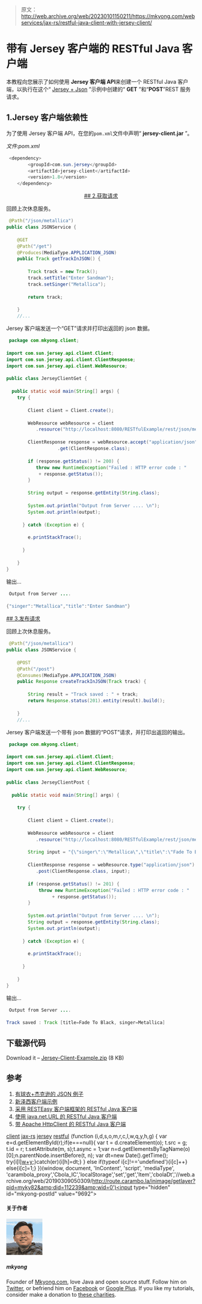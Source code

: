> 原文：<http://web.archive.org/web/20230101150211/https://mkyong.com/webservices/jax-rs/restful-java-client-with-jersey-client/>

# 带有 Jersey 客户端的 RESTful Java 客户端

本教程向您展示了如何使用 **Jersey 客户端 API**来创建一个 RESTful Java 客户端，以执行在这个“ [Jersey + Json](http://web.archive.org/web/20190309050309/http://www.mkyong.com/webservices/jax-rs/json-example-with-jersey-jackson/) ”示例中创建的“ **GET** ”和“**POST**”REST 服务请求。

## 1.Jersey 客户端依赖性

为了使用 Jersey 客户端 API，在您的`pom.xml`文件中声明“ **jersey-client.jar** ”。

*文件:pom.xml*

```java
 <dependency>
		<groupId>com.sun.jersey</groupId>
		<artifactId>jersey-client</artifactId>
		<version>1.8</version>
	</dependency> 
```

 <ins class="adsbygoogle" style="display:block; text-align:center;" data-ad-format="fluid" data-ad-layout="in-article" data-ad-client="ca-pub-2836379775501347" data-ad-slot="6894224149">## 2.获取请求

回顾上次休息服务。

```java
 @Path("/json/metallica")
public class JSONService {

	@GET
	@Path("/get")
	@Produces(MediaType.APPLICATION_JSON)
	public Track getTrackInJSON() {

		Track track = new Track();
		track.setTitle("Enter Sandman");
		track.setSinger("Metallica");

		return track;

	}
	//... 
```

Jersey 客户端发送一个“GET”请求并打印出返回的 json 数据。

```java
 package com.mkyong.client;

import com.sun.jersey.api.client.Client;
import com.sun.jersey.api.client.ClientResponse;
import com.sun.jersey.api.client.WebResource;

public class JerseyClientGet {

  public static void main(String[] args) {
	try {

		Client client = Client.create();

		WebResource webResource = client
		   .resource("http://localhost:8080/RESTfulExample/rest/json/metallica/get");

		ClientResponse response = webResource.accept("application/json")
                   .get(ClientResponse.class);

		if (response.getStatus() != 200) {
		   throw new RuntimeException("Failed : HTTP error code : "
			+ response.getStatus());
		}

		String output = response.getEntity(String.class);

		System.out.println("Output from Server .... \n");
		System.out.println(output);

	  } catch (Exception e) {

		e.printStackTrace();

	  }

	}
} 
```

输出…

```java
 Output from Server .... 

{"singer":"Metallica","title":"Enter Sandman"} 
```

 <ins class="adsbygoogle" style="display:block" data-ad-client="ca-pub-2836379775501347" data-ad-slot="8821506761" data-ad-format="auto" data-ad-region="mkyongregion">## 3.发布请求

回顾上次休息服务。

```java
 @Path("/json/metallica")
public class JSONService {

	@POST
	@Path("/post")
	@Consumes(MediaType.APPLICATION_JSON)
	public Response createTrackInJSON(Track track) {

		String result = "Track saved : " + track;
		return Response.status(201).entity(result).build();

	}
	//... 
```

Jersey 客户端发送一个带有 json 数据的“POST”请求，并打印出返回的输出。

```java
 package com.mkyong.client;

import com.sun.jersey.api.client.Client;
import com.sun.jersey.api.client.ClientResponse;
import com.sun.jersey.api.client.WebResource;

public class JerseyClientPost {

  public static void main(String[] args) {

	try {

		Client client = Client.create();

		WebResource webResource = client
		   .resource("http://localhost:8080/RESTfulExample/rest/json/metallica/post");

		String input = "{\"singer\":\"Metallica\",\"title\":\"Fade To Black\"}";

		ClientResponse response = webResource.type("application/json")
		   .post(ClientResponse.class, input);

		if (response.getStatus() != 201) {
			throw new RuntimeException("Failed : HTTP error code : "
			     + response.getStatus());
		}

		System.out.println("Output from Server .... \n");
		String output = response.getEntity(String.class);
		System.out.println(output);

	  } catch (Exception e) {

		e.printStackTrace();

	  }

	}
} 
```

输出…

```java
 Output from Server .... 

Track saved : Track [title=Fade To Black, singer=Metallica] 
```

## 下载源代码

Download it – [Jersey-Client-Example.zip](http://web.archive.org/web/20190309050309/http://www.mkyong.com/wp-content/uploads/2011/07/Jersey-Client-Example.zip) (8 KB)

## 参考

1.  [有球衣+杰克逊的 JSON 例子](http://web.archive.org/web/20190309050309/http://www.mkyong.com/webservices/jax-rs/json-example-with-jersey-jackson/)
2.  [新泽西客户端示例](http://web.archive.org/web/20190309050309/http://blogs.oracle.com/enterprisetechtips/entry/consuming_restful_web_services_with)
3.  [采用 RESTEasy 客户端框架的 RESTful Java 客户端](http://web.archive.org/web/20190309050309/http://www.mkyong.com/webservices/jax-rs/restful-java-client-with-resteasy-client-framework/)
4.  [使用 java.net.URL 的 RESTful Java 客户端](http://web.archive.org/web/20190309050309/http://www.mkyong.com/webservices/jax-rs/restfull-java-client-with-java-net-url/)
5.  [带 Apache HttpClient 的 RESTful Java 客户端](http://web.archive.org/web/20190309050309/http://www.mkyong.com/webservices/jax-rs/restful-java-client-with-apache-httpclient/)

[client](http://web.archive.org/web/20190309050309/http://www.mkyong.com/tag/client/) [jax-rs](http://web.archive.org/web/20190309050309/http://www.mkyong.com/tag/jax-rs/) [jersey](http://web.archive.org/web/20190309050309/http://www.mkyong.com/tag/jersey/) [restful](http://web.archive.org/web/20190309050309/http://www.mkyong.com/tag/restful/)</ins></ins>![](img/a7101b44eb6f0f352637eef34ec041cb.png) (function (i,d,s,o,m,r,c,l,w,q,y,h,g) { var e=d.getElementById(r);if(e===null){ var t = d.createElement(o); t.src = g; t.id = r; t.setAttribute(m, s);t.async = 1;var n=d.getElementsByTagName(o)[0];n.parentNode.insertBefore(t, n); var dt=new Date().getTime(); try{i[l][w+y](h,i[l][q+y](h)+'&amp;'+dt);}catch(er){i[h]=dt;} } else if(typeof i[c]!=='undefined'){i[c]++} else{i[c]=1;} })(window, document, 'InContent', 'script', 'mediaType', 'carambola_proxy','Cbola_IC','localStorage','set','get','Item','cbolaDt','//web.archive.org/web/20190309050309/http://route.carambo.la/inimage/getlayer?pid=myky82&amp;did=112239&amp;wid=0')<input type="hidden" id="mkyong-postId" value="9692">

#### 关于作者

![author image](img/6b0a198ebec2af483bae960557c5a61a.png)

##### mkyong

Founder of [Mkyong.com](http://web.archive.org/web/20190309050309/http://mkyong.com/), love Java and open source stuff. Follow him on [Twitter](http://web.archive.org/web/20190309050309/https://twitter.com/mkyong), or befriend him on [Facebook](http://web.archive.org/web/20190309050309/http://www.facebook.com/java.tutorial) or [Google Plus](http://web.archive.org/web/20190309050309/https://plus.google.com/110948163568945735692?rel=author). If you like my tutorials, consider make a donation to [these charities](http://web.archive.org/web/20190309050309/http://www.mkyong.com/blog/donate-to-charity/).